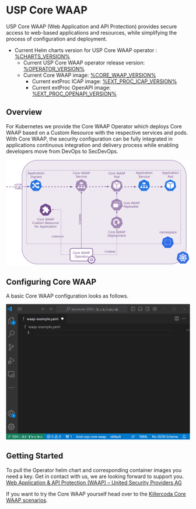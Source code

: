 # USP Core WAAP

USP Core WAAP (Web Application and API Protection) provides secure access to web-based applications and resources,
while simplifying the process of configuration and deployment.

* Current Helm charts version for USP Core WAAP operator : [%CHARTS_VERSION%](helm-CHANGELOG.md)
    * Current USP Core WAAP operator release version: [%OPERATOR_VERSION%](operator-CHANGELOG.md)
    * Current Core WAAP image: [%CORE_WAAP_VERSION%](waap-CHANGELOG.md)
        * Current extProc ICAP image: [%EXT_PROC_ICAP_VERSION%](ext-proc-icap-CHANGELOG.md)
        * Current extProc OpenAPI image: [%EXT_PROC_OPENAPI_VERSION%](ext-proc-openapi-CHANGELOG.md)

## Overview

For Kubernetes we provide the Core WAAP Operator which deploys Core WAAP based on a Custom 
Resource with the respective services and pods. With Core WAAP, the security configuration can be fully integrated in applications continuous integration and delivery process 
while enabling developers move from DevOps to SecDevOps.

![Core WAAP Overview](assets/images/core-waap-illustration1.png)

## Configuring Core WAAP

A basic Core WAAP configuration looks as follows.

![Core WAAP configuration example](assets/images/core-waap-editor-demo.gif)

## Getting Started

To pull the Operator helm chart and corresponding container images you need a key. Get in contact with us, we are looking forward to support you.
[Web Application &#038; API Protection (WAAP) &#8211; United Security Providers AG](https://www.united-security-providers.ch/technology/application-security/web-application-api-protection-waap/#more)

If you want to try the Core WAAP yourself head over to the [Killercoda Core WAAP scenarios](https://killercoda.com/united-security-providers).
